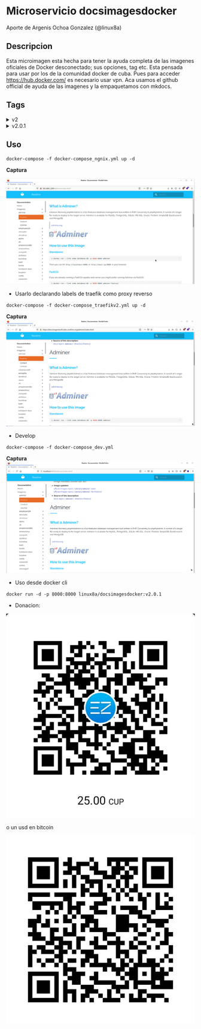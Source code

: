 # Microservicio docsimagesdocker

Aporte de Argenis Ochoa Gonzalez (@linux8a)

## Descripcion

Esta microimagen esta hecha para tener la ayuda completa de las imagenes oficiales de Docker desconectado; sus opciones, tag etc. Esta pensada para usar por los de la comunidad docker de cuba. Pues para acceder https://hub.docker.com/ es necesario usar vpn. Aca usamos el github official de ayuda de las imagenes y la empaquetamos con mkdocs.

## Tags

<details>
<summary> v2 </summary>
Cambios

Comienza el proyecto. 
</details>

<details>
<summary> v2.0.1 </summary>
Cambios

Se agrego la documentacion de las siguientes imagenes:
* gitlab
* gogs 
* gitea 
* Roundcube 
* Zabbix  
</details>




## Uso


```
docker-compose -f docker-compose_ngnix.yml up -d
```

**Captura**

![captura](./img/nginx.png)


* Usarlo declarando labels de traefik como proxy reverso

```
docker-compose -f docker-compose_traefikv2.yml up -d
```

**Captura**
![captura](./img/labels_traefik.png)


* Develop

```
docker-compose -f docker-compose_dev.yml
```

**Captura**
![captura](./img/dev.png)

* Uso desde docker cli

```
docker run -d -p 8000:8000 linux8a/docsimagesdocker:v2.0.1
```

* Donacion:

![Donacion](../.donacion_enzona.png)

o un usd en bitcoin

![Donacion](../.donacion_bitcoin.png)

